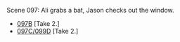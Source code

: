 Scene 097: Ali grabs a bat, Jason checks out the window.

* [097B](097B--Take02--.md) [Take 2.]
* [097C/099D](097C-099D--Take02--.md) [Take 2.]
